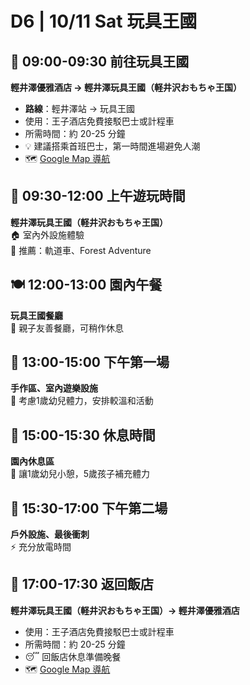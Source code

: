 # D6 | 10/11 Sat 玩具王國

## 🚌 **09:00-09:30** 前往玩具王國  

**輕井澤優雅酒店 → 輕井澤玩具王國（軽井沢おもちゃ王国）**  

- **路線**：輕井澤站 → 玩具王國
- 使用：王子酒店免費接駁巴士或計程車
- 所需時間：約 20-25 分鐘
- 💡 建議搭乘首班巴士，第一時間進場避免人潮
- 🗺️ [Google Map 導航](https://www.google.com/maps/dir/輕井澤優雅酒店/軽井沢おもちゃ王国)

## 🎠 **09:30-12:00** 上午遊玩時間  

**輕井澤玩具王國（軽井沢おもちゃ王国）**  
🏠 室內外設施體驗  
🚂 推薦：軌道車、Forest Adventure

## 🍽️ **12:00-13:00** 園內午餐  

**玩具王國餐廳**  
👶 親子友善餐廳，可稍作休息

## 🎨 **13:00-15:00** 下午第一場  

**手作區、室內遊樂設施**  
🎪 考慮1歲幼兒體力，安排較溫和活動

## 🛌 **15:00-15:30** 休息時間  

**園內休息區**  
👶 讓1歲幼兒小憩，5歲孩子補充體力

## 🎢 **15:30-17:00** 下午第二場  

**戶外設施、最後衝刺**  
⚡ 充分放電時間

## 🏨 **17:00-17:30** 返回飯店  

**輕井澤玩具王國（軽井沢おもちゃ王国）→ 輕井澤優雅酒店**  

- 使用：王子酒店免費接駁巴士或計程車
- 所需時間：約 20-25 分鐘
- 😴 回飯店休息準備晚餐
- 🗺️ [Google Map 導航](https://www.google.com/maps/dir/軽井沢おもちゃ王国/輕井澤優雅酒店)
